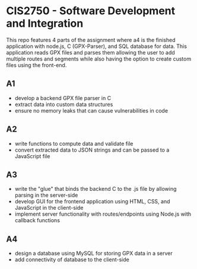 # CIS2750 - Software Development and Integration

This repo features 4 parts of the assignment where a4 is the finished application
with node.js, C (GPX-Parser), and SQL database for data. This application reads GPX files
and parses them allowing the user to add multiple routes and segments while also having 
the option to create custom files using the front-end. 

## A1 
- develop a backend GPX file parser in C
- extract data into custom data structures
- ensure no memory leaks that can cause vulnerabilities in code

## A2
- write functions to compute data and validate file
- convert extracted data to JSON strings and can be passed to a JavaScript file

## A3
- write the "glue" that binds the backend C to the .js file by allowing parsing in the server-side
- develop GUI for the frontend application using HTML, CSS, and JavaScript in the client-side
- implement server functionality with routes/endpoints using Node.js with callback functions

## A4
- design a database using MySQL for storing GPX data in a server
- add connectivity of database to the client-side 
